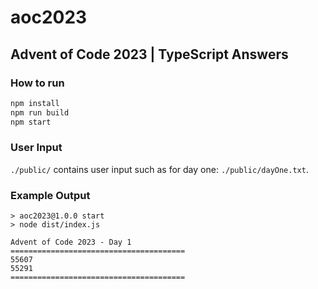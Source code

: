 # aoc2023

## Advent of Code 2023 | TypeScript Answers

### How to run

```bash
npm install
npm run build
npm start
```

### User Input
`./public/` contains user input such as for day one: `./public/dayOne.txt`.

### Example Output
```
> aoc2023@1.0.0 start 
> node dist/index.js

Advent of Code 2023 - Day 1
=======================================
55607                                  
55291                                  
=======================================
```